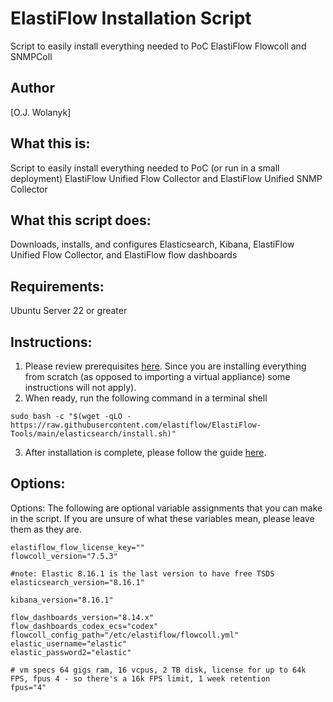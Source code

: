# ElastiFlow Installation Script
Script to easily install everything needed to PoC ElastiFlow Flowcoll and SNMPColl

## Author
[O.J. Wolanyk]

What this is:
----------------
Script to easily install everything needed to PoC (or run in a small deployment) ElastiFlow Unified Flow Collector and ElastiFlow Unified SNMP Collector

What this script does:
----------------
Downloads, installs, and configures Elasticsearch, Kibana, ElastiFlow Unified Flow Collector, and ElastiFlow flow dashboards

Requirements:
----------------
Ubuntu Server 22 or greater

Instructions:
----------------
1) Please review prerequisites [here](https://docs.google.com/document/d/18XOxnAdxAW5bcqRRGEEKayJf_ViwYRAG/edit#heading=h.e87xs5ntz4yk). Since you are installing everything from scratch (as opposed to importing a virtual appliance) some instructions will not apply).
2) When ready, run the following command in a terminal shell
```
sudo bash -c "$(wget -qLO - https://raw.githubusercontent.com/elastiflow/ElastiFlow-Tools/main/elasticsearch/install.sh)"
```
3) After installation is complete, please follow the guide [here](https://docs.google.com/document/d/18XOxnAdxAW5bcqRRGEEKayJf_ViwYRAG/edit?usp=sharing&ouid=106934919212917365947&rtpof=true&sd=true).

Options:
----------------
Options:
The following are optional variable assignments that you can make in the script. If you are unsure of what these variables mean, please leave them as they are.
```elastiflow_account_id=""
elastiflow_flow_license_key=""
flowcoll_version="7.5.3"

#note: Elastic 8.16.1 is the last version to have free TSDS
elasticsearch_version="8.16.1"

kibana_version="8.16.1"

flow_dashboards_version="8.14.x"
flow_dashboards_codex_ecs="codex"
flowcoll_config_path="/etc/elastiflow/flowcoll.yml"
elastic_username="elastic"
elastic_password2="elastic"

# vm specs 64 gigs ram, 16 vcpus, 2 TB disk, license for up to 64k FPS, fpus 4 - so there's a 16k FPS limit, 1 week retention
fpus="4"
```
